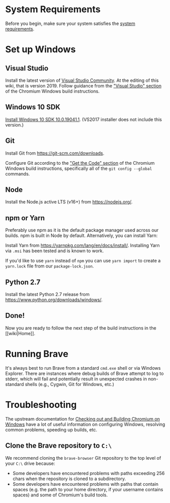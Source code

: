 # System Requirements

Before you begin, make sure your system satisfies the [system requirements](https://chromium.googlesource.com/chromium/src/+/master/docs/windows_build_instructions.md#system-requirements).

# Set up Windows

## Visual Studio

Install the latest version of [Visual Studio Community](https://visualstudio.microsoft.com/vs/community/). At the editing of this wiki, that is version 2019.
Follow guidance from the ["Visual Studio" section](https://chromium.googlesource.com/chromium/src/+/master/docs/windows_build_instructions.md#visual-studio) of the Chromium Windows build instructions.

## Windows 10 SDK

[Install Windows 10 SDK 10.0.19041.1](https://developer.microsoft.com/en-us/windows/downloads/windows-10-sdk/). (VS2017 installer does not include this version.)

## Git

Install Git from https://git-scm.com/downloads.

Configure Git according to the ["Get the Code" section](https://chromium.googlesource.com/chromium/src/+/master/docs/windows_build_instructions.md#get-the-code) of the Chromium Windows build instructions, specifically all of the `git config --global` commands.

## Node

Install the Node.js active LTS (v16+) from https://nodejs.org/.

## npm or Yarn

Preferably use npm as it is the default package manager used across our builds. npm is built in Node by default. Alternatively, you can install Yarn:

Install Yarn from https://yarnpkg.com/lang/en/docs/install/.
Installing Yarn via `.msi` has been tested and is known to work.

If you'd like to use `yarn` instead of `npm` you can use `yarn import` to create a `yarn.lock` file from our `package-lock.json`.

## Python 2.7

Install the latest Python 2.7 release from https://www.python.org/downloads/windows/.

## Done!

Now you are ready to follow the next step of the build instructions in the [[wiki|Home]].

# Running Brave

It's always best to run Brave from a standard `cmd.exe` shell or via Windows Explorer. There are instances where debug builds of Brave attempt to log to stderr, which will fail and potentially result in unexpected crashes in non-standard shells (e.g., Cygwin, Git for Windows, etc.)

# Troubleshooting

The upstream documentation for [Checking out and Building Chromium on Windows](https://chromium.googlesource.com/chromium/src/+/master/docs/windows_build_instructions.md) have a lot of useful information on configuring Windows, resolving common problems, speeding up builds, etc.

## Clone the Brave repository to `C:\`

We recommend cloning the `brave-browser` Git repository to the top level of your `C:\` drive because:

- Some developers have encountered problems with paths exceeding 256 chars when the repository is cloned to a subdirectory.
- Some developers have encountered problems with paths that contain spaces (e.g. the path to your home directory, if your username contains spaces) and some of Chromium's build tools.